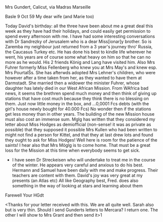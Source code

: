 Mrs Gundert, Calicut, via Madras Marseille

 Basle 9 Oct 59
My dear wife (and Marie too)

Today David's birthday: all the three have been about me a great deal this week as they have had their holidays, and could easily get permission to spend every afternoon with me. I have had some interesting conversations with Dr Sandrezky of Jerusalem who is a dear Miss[ionar]y brother. So is Zaremba my neighbour just returned from a 3 year's journey thro' Russia, the Caucasus Turkey etc. He has done his best to kindle life wherever he went, his years are of course some what heavy on him so that he can no more as he would. His 2 friends König and Lang have visited him. Also Mrs Fuhrer formerly Miss Fellenberg who knew you at Mrs May's and knew esp. Mrs PourtalŠs. She has afterwds adopted Mrs Lehner's children, who were however after a time taken from her, as they wanted to have them at Darmstadt. She married then a widower the minister Fuhrer, whose daughter has lately died in our West African Mission. From WAfrica bad news, it seems the brethren spend much money and then think of giving up stations that have cost much because they think there is no blessing on them. Just now little money in the box, and ...0,0001 Fcs debts (with the girl's house newly bought for 40.000 Fcs) No wonder then if the stations get less money than in other years. The building of the new Mission house must also cost an immense sum. Mglg has written that they considered my letter about Miss Hodges as demiofficial (non-sense! it was as private as possible) that they supposed it possible Mrs Kullen who had been written to might not find a person for Kittel, and that they at last drew lots and found they ought to ask for Miss Hodges! Well here is room for the patience of the saints! I hear also that Mrs Möglg is to come home. That must be a great loss for the Mission at this time when everybody seems to get sick.

- I have seen Dr Streckeisen who will undertake to treat me in the course of the winter. He appears very careful and anxious to do his best. Hermann and Samuel have been daily with me and make progress. Their teachers are content with them. David's joy was very great at my presents (an Atlas etc) All like Geography best, Fred. does also something in the way of looking at stars and learning about them

Farewell
 Your HGdt


<Thanks for your letter received with this. We are all quite well. Sarah also but is very thin. Should I send Gunderts letters to Mercara? I return one. The other I will show to Mrs Grant and then send it>1
